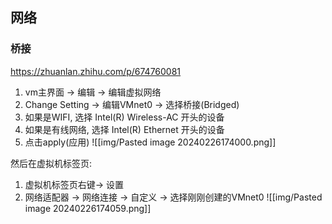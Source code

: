 ## 网络

### 桥接

https://zhuanlan.zhihu.com/p/674760081

1. vm主界面 -> 编辑 -> 编辑虚拟网络
2. Change Setting -> 编辑VMnet0 -> 选择桥接(Bridged)
3. 如果是WIFI, 选择 Intel(R) Wireless-AC 开头的设备
4. 如果是有线网络, 选择 Intel(R) Ethernet 开头的设备
5. 点击apply(应用)
   ![[img/Pasted image 20240226174000.png]]

然后在虚拟机标签页:

1. 虚拟机标签页右键-> 设置
2. 网络适配器 -> 网络连接 -> 自定义 -> 选择刚刚创建的VMnet0
   ![[img/Pasted image 20240226174059.png]]

